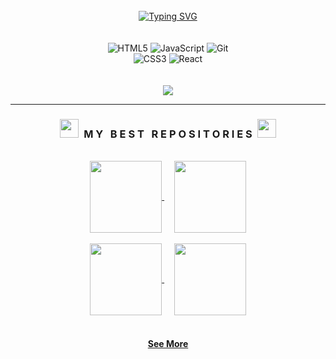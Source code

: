 <br />

<div align=center>
  <a href="https://git.io/typing-svg"><img src="http://readme-typing-svg.herokuapp.com?font=Fira+Code&duration=4000&pause=1000&color=94d2bd&center=true&width=435&lines=Hello!+My+name+is+Lovepreet+Singh;I'm+a+Front+End+Developer;I'm+a+HTML+Email+Developer" alt="Typing SVG" /></a>
</div>

<br />
<br />

<div align="center">
  <img alt="HTML5" src="https://img.shields.io/badge/html5%20-%E34F26.svg?&style=for-the-badge&logo=html5&logoColor=E34F26&color=282828"/>
  <img alt="JavaScript" src="https://img.shields.io/badge/javascript%20-%F7DF1E.svg?&style=for-the-badge&logo=javascript&logoColor=F7DF1E&color=282828"/>
  <img alt="Git" src="https://img.shields.io/badge/git%20-%F05032.svg?&style=for-the-badge&logo=git&logoColor=F05032&color=282828"/>
  <br>
  <img alt="CSS3" src="https://img.shields.io/badge/css3%20-%1572B6.svg?&style=for-the-badge&logo=css3&logoColor=1572B6&color=282828"/>
  <img alt="React" src="https://img.shields.io/badge/react%20-%61DAFB.svg?&style=for-the-badge&logo=react&logoColor=61DAFB&color=282828"/>
</div>

<br />
<br />

<div align="center">
  <a href="https://luhvpreet.github.io/MyPortfolio/">
    <img src="https://img.shields.io/badge/Portfolio%20-%F0A400.svg?&style=for-the-badge&logo=Vercel&logoColor=FFF&color=282828" target="_blank"/>
  </a>
</div>

<hr />

<h3 align="center"><img src="https://slackmojis.com/emojis/59967-duck_dance/download" width="30"/>&nbsp;&nbsp;M Y &nbsp; B E S T &nbsp; R E P O S I T O R I E S&nbsp;&nbsp;<img src="https://slackmojis.com/emojis/59967-duck_dance/download" width="30"/></h3>

<br />

<div width="100%" align="center">
  <a align="center" href="https://luhvpreet.github.io/FrontendPractice-oh.studio/" title="OH.STUDIO">
      <img align="center" height="115" src="https://github-readme-stats-git-masterrstaa-rickstaa.vercel.app/api/pin/?username=luhvpreet&repo=FrontendPractice-oh.studio&theme=vision-friendly-dark&icon_color=0a9396&&border_color=005f73&title_color=94d2bd&bg_color=00000000&border_radius=10">
  </a>
  &nbsp;&nbsp;&nbsp;
  <a align="center" href="https://luhvpreet.github.io/HTMLEmailDevelopment-Hero-Newsletter/" title="Newsletter Email">
      <img align="center" height="115" src="https://github-readme-stats-git-masterrstaa-rickstaa.vercel.app/api/pin/?username=luhvpreet&repo=HTMLEmailDevelopment-Hero-Newsletter&theme=vision-friendly-dark&icon_color=0a9396&&border_color=005f73&title_color=94d2bd&bg_color=00000000&border_radius=10">
  </a>
</div>

<br/>

<div width="100%" align="center">
    <a align="center" href="https://luhvpreet.github.io/HTMLEmailDevelopment-Apparel-PromotionalEmail/" title="Promotional Email">
    <img align="center" height="115" src="https://github-readme-stats-git-masterrstaa-rickstaa.vercel.app/api/pin/?username=luhvpreet&repo=HTMLEmailDevelopment-Apparel-PromotionalEmail&theme=vision-friendly-dark&icon_color=0a9396&&border_color=005f73&title_color=94d2bd&bg_color=00000000&border_radius=10">
  </a>
  &nbsp;&nbsp;&nbsp;  
    <a align="center" href="https://luhvpreet.github.io/HTMLEmailDevelopment-TravellingJake-BlogEmail/" title="Blog Email">
    <img align="center" height="115" src="https://github-readme-stats-git-masterrstaa-rickstaa.vercel.app/api/pin/?username=luhvpreet&repo=HTMLEmailDevelopment-TravellingJake-BlogEmail&theme=vision-friendly-dark&icon_color=0a9396&&border_color=005f73&title_color=94d2bd&bg_color=00000000&border_radius=10">
  </a>
</div>

<br>

<h4 align="center">
  <a href="https://github.com/luhvpreet?tab=repositories" title="Show Repositories">See More</a>
</h4>

<br />
